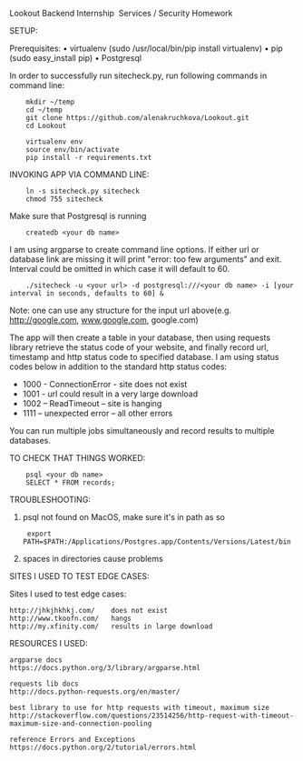 Lookout
Backend Internship ­ Services / Security Homework

SETUP:

Prerequisites: 
•	virtualenv (sudo /usr/local/bin/pip install virtualenv)
•	pip (sudo easy_install pip)
•	Postgresql

In order to successfully run sitecheck.py, run following commands in command line:

		mkdir ~/temp
		cd ~/temp
		git clone https://github.com/alenakruchkova/Lookout.git
		cd Lookout

		virtualenv env
		source env/bin/activate
		pip install -r requirements.txt

INVOKING APP VIA COMMAND LINE: 

		ln -s sitecheck.py sitecheck
		chmod 755 sitecheck

Make sure that Postgresql is running

		createdb <your db name>

I am using argparse to create command line options. 
If either url or database link are missing it will print "error: too few arguments" and exit. 
Interval could be omitted in which case it will default to 60.	
	
		./sitecheck -u <your url> -d postgresql:///<your db name> -i [your interval in seconds, defaults to 60] &

Note: one can use any structure for the input url above(e.g. http://google.com, www.google.com, google.com)

The app will then create a table in your database, then using requests library retrieve the status code of your website, 
and finally record url, timestamp and http status code to specified database.
I am using status codes below in addition to the standard http status codes:

- 1000 - ConnectionError - site does not exist
- 1001 - url could result in a very large download
- 1002 – ReadTimeout – site is hanging
- 1111 – unexpected error – all other errors

You can run multiple jobs simultaneously and record results to multiple databases.

TO CHECK THAT THINGS WORKED:

		psql <your db name>
		SELECT * FROM records;

TROUBLESHOOTING:

1. psql not found on MacOS, make sure it's in path as so

		export PATH=$PATH:/Applications/Postgres.app/Contents/Versions/Latest/bin
		
2. spaces in directories cause problems

SITES I USED TO TEST EDGE CASES:

Sites I used to test edge cases:

	http://jhkjhkhkj.com/    does not exist 
	http://www.tkoofn.com/   hangs
	http://my.xfinity.com/   results in large download

RESOURCES I USED:

	argparse docs
	https://docs.python.org/3/library/argparse.html

	requests lib docs
	http://docs.python-requests.org/en/master/

	best library to use for http requests with timeout, maximum size
	http://stackoverflow.com/questions/23514256/http-request-with-timeout-maximum-size-and-connection-pooling

	reference Errors and Exceptions
	https://docs.python.org/2/tutorial/errors.html
